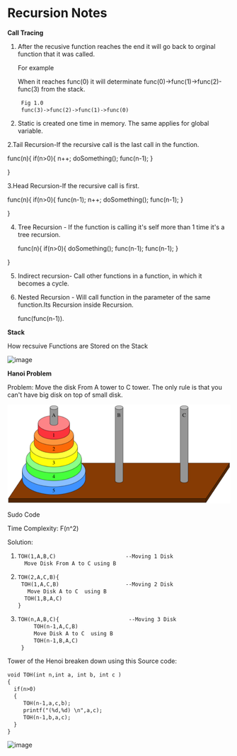 
Recursion Notes
================

**Call Tracing** 

1. After the recusive function reaches the end it will go back to orginal function that it was called. 
  
   For example 
   
   When it reaches func(0) it will determinate func(0)->func(1)->func(2)-func(3) from the stack.  

        Fig 1.0
        func(3)->func(2)->func(1)->func(0)
  
  
 
1. Static is created one time in memory. The same applies for 
   global variable.

2.Tail Recursion-If the recursive call is the last call in the function.

   func(n){
      if(n>0){
         n++;
         doSomething();
         func(n-1);
      }

   }

  
3.Head Recursion-If the recursive call is first.
  
  func(n){
      if(n>0){
          func(n-1);
          n++;
          doSomething();
          func(n-1);
      }

   }


   4. Tree Recursion - If the function is calling it's self more than 1 time it's a tree recursion.

        func(n){
           if(n>0){
              doSomething();
              func(n-1);
              func(n-1);
            }

   }


   5. Indirect recursion- Call other functions in a function, in which it becomes a cycle. 
   
   
   6. Nested Recursion - Will call function in the parameter of the same function.Its Recursion inside Recursion. 
        
      func(func(n-1)).
  

  
  **Stack**
  
  How recsuive Functions are Stored on the Stack
  
  ![image](https://user-images.githubusercontent.com/4705770/153945095-ef9def62-5c0c-4073-9079-ec088536fb50.png)


   
   
   
**Hanoi Problem**

 Problem: Move the disk From A tower to C tower. The only rule is that you can't have big disk on top of small disk. 
 
 

![image](https://github.com/selvadurai/DSA-Using-C/blob/main/Recursion/Images/5b5fb2670c9a185b2666637461e40c805fcc9ea5.png)


Sudo Code

Time Complexity: F(n^2) 

Solution:

  1.     TOH(1,A,B,C)                      --Moving 1 Disk
           Move Disk From A to C using B 
  
  2.     TOH(2,A,C,B){ 
          TOH(1,A,C,B)                     --Moving 2 Disk  
            Move Disk A to C  using B      
           TOH(1,B,A,C)
         }  
            
  3.     TOH(n,A,B,C){                      --Moving 3 Disk
              TOH(n-1,A,C,B)                      
              Move Disk A to C  using B      
              TOH(n-1,B,A,C)
          }
          
Tower of the Henoi breaken down using this Source code:

    void TOH(int n,int a, int b, int c )    
    {
      if(n>0)
      {
         TOH(n-1,a,c,b);
         printf("(%d,%d) \n",a,c);
         TOH(n-1,b,a,c);
      } 	   
    }

![image](https://user-images.githubusercontent.com/4705770/154175041-18778d6a-8915-459a-9993-3d33994dc677.png)

